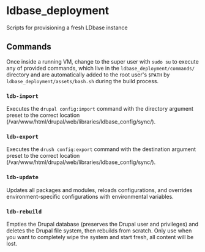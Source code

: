 # ldbase_deployment
Scripts for provisioning a fresh LDbase instance

## Commands
Once inside a running VM, change to the super user with `sudo su` to execute any of provided commands, which live in the `ldbase_deployment/commands/` directory and are automatically added to the root user's `$PATH` by `ldbase_deployment/assets/bash.sh` during the build process.

### `ldb-import`
Executes the `drupal config:import` command with the directory argument preset to the correct location (/var/www/html/drupal/web/libraries/ldbase_config/sync/).

### `ldb-export`
Executes the `drush config:export` command with the destination argument preset to the correct location (/var/www/html/drupal/web/libraries/ldbase_config/sync/).

### `ldb-update`
Updates all packages and modules, reloads configurations, and overrides environment-specific configurations with environmental variables.

### `ldb-rebuild`
Empties the Drupal database (preserves the Drupal user and privileges) and deletes the Drupal file system, then rebuilds from scratch. Only use when you want to completely wipe the system and start fresh, all content will be lost.
